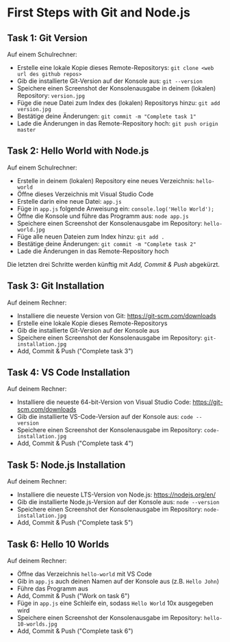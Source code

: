 # First Steps with Git and Node.js

## Task 1: Git Version

Auf einem Schulrechner:

- Erstelle eine lokale Kopie dieses Remote-Repositorys: `git clone <web url des github repos>`
- Gib die installierte Git-Version auf der Konsole aus: `git --version`
- Speichere einen Screenshot der Konsolenausgabe in deinem (lokalen) Repository: `version.jpg`
- Füge die neue Datei zum Index des (lokalen) Repositorys hinzu: `git add version.jpg`
- Bestätige deine Änderungen: `git commit -m "Complete task 1"`
- Lade die Änderungen in das Remote-Repository hoch: `git push origin master`

## Task 2: Hello World with Node.js

Auf einem Schulrechner:

- Erstelle in deinem (lokalen) Repository eine neues Verzeichnis: `hello-world`
- Öffne dieses Verzeichnis mit Visual Studio Code 
- Erstelle darin eine neue Datei: `app.js`
- Füge in `app.js` folgende Anweisung ein: `console.log('Hello World');`
- Öffne die Konsole und führe das Programm aus: `node app.js`
- Speichere einen Screenshot der Konsolenausgabe im Repository: `hello-world.jpg`
- Füge alle neuen Dateien zum Index hinzu: `git add .`
- Bestätige deine Änderungen: `git commit -m "Complete task 2"`
- Lade die Änderungen in das Remote-Repository hoch

Die letzten drei Schritte werden künftig mit *Add, Commit & Push* abgekürzt.

## Task 3: Git Installation

Auf deinem Rechner:

- Installiere die neueste Version von Git: https://git-scm.com/downloads
- Erstelle eine lokale Kopie dieses Remote-Repositorys
- Gib die installierte Git-Version auf der Konsole aus
- Speichere einen Screenshot der Konsolenausgabe im Repository: `git-installation.jpg`
- Add, Commit & Push ("Complete task 3")

## Task 4: VS Code Installation

Auf deinem Rechner:

- Installiere die neueste 64-bit-Version von Visual Studio Code: https://git-scm.com/downloads
- Gib die installierte VS-Code-Version auf der Konsole aus: `code --version`
- Speichere einen Screenshot der Konsolenausgabe im Repository: `code-installation.jpg`
- Add, Commit & Push ("Complete task 4")

## Task 5: Node.js Installation

Auf deinem Rechner:

- Installiere die neueste LTS-Version von Node.js: https://nodejs.org/en/
- Gib die installierte Node.js-Version auf der Konsole aus: `node --version`
- Speichere einen Screenshot der Konsolenausgabe im Repository: `node-installation.jpg`
- Add, Commit & Push ("Complete task 5")

## Task 6: Hello 10 Worlds

Auf deinem Rechner:

- Öffne das Verzeichnis `hello-world` mit VS Code
- Gib in `app.js` auch deinen Namen auf der Konsole aus (z.B. `Hello John`)
- Führe das Programm aus
- Add, Commit & Push ("Work on task 6")
- Füge in `app.js` eine Schleife ein, sodass `Hello World` 10x ausgegeben wird
- Speichere einen Screenshot der Konsolenausgabe im Repository: `hello-10-worlds.jpg`
- Add, Commit & Push ("Complete task 6")
